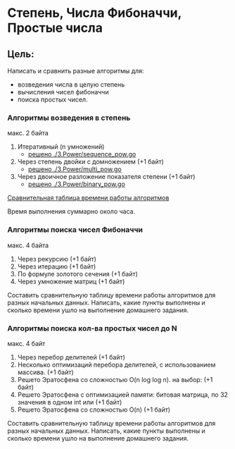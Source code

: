 # Степень, Числа Фибоначчи, Простые числа

## Цель:
Написать и сравнить разные алгоритмы для:
- возведения числа в целую степень
- вычисления чисел фибоначчи 
- поиска простых чисел.

### Алгоритмы возведения в степень
макс. 2 байта 
1) Итеративный (n умножений) 
    - [решено ./3.Power/sequence_pow.go](./3.Power/sequence_pow.go)
2) Через степень двойки с домножением (+1 байт) 
    - [решено ./3.Power/multi_pow.go](./3.Power/multi_pow.go)
3) Через двоичное разложение показателя степени (+1 байт) 
    - [решено ./3.Power/binary_pow.go](./3.Power/binary_pow.go)
   
[Сравнительная таблица времени работы алгоритмов](./3.Power/power_report.txt)

Время выполнения суммарно около часа.


### Алгоритмы поиска чисел Фибоначчи 
макс. 4 байта 
1) Через рекурсию (+1 байт) 
2) Через итерацию (+1 байт) 
3) По формуле золотого сечения (+1 байт) 
4) Через умножение матриц (+1 байт) 
   
Составить сравнительную таблицу времени работы алгоритмов для разных начальных данных. 
Написать, какие пункты выполнены и сколько времени ушло на выполнение домашнего задания.

### Алгоритмы поиска кол-ва простых чисел до N 
макс. 4 байт
1) Через перебор делителей (+1 байт) 
2) Несколько оптимизаций перебора делителей, с использованием массива. (+1 байт) 
3) Решето Эратосфена со сложностью O(n log log n). на выбор: (+1 байт) 
4) Решето Эратосфена с оптимизацией памяти: битовая матрица, по 32 значения в одном int или (+1 байт) 
5) Решето Эратосфена со сложностью O(n) (+1 байт) 
   
Составить сравнительную таблицу времени работы алгоритмов для разных начальных данных. 
Написать, какие пункты выполнены и сколько времени ушло на выполнение домашнего задания.
